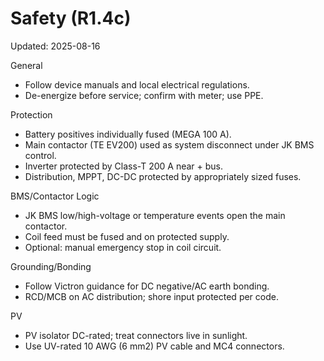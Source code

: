 ﻿# Safety (R1.4c)

Updated: 2025-08-16

General
- Follow device manuals and local electrical regulations.
- De-energize before service; confirm with meter; use PPE.

Protection
- Battery positives individually fused (MEGA 100 A).
- Main contactor (TE EV200) used as system disconnect under JK BMS control.
- Inverter protected by Class-T 200 A near + bus.
- Distribution, MPPT, DC-DC protected by appropriately sized fuses.

BMS/Contactor Logic
- JK BMS low/high-voltage or temperature events open the main contactor.
- Coil feed must be fused and on protected supply.
- Optional: manual emergency stop in coil circuit.

Grounding/Bonding
- Follow Victron guidance for DC negative/AC earth bonding.
- RCD/MCB on AC distribution; shore input protected per code.

PV
- PV isolator DC-rated; treat connectors live in sunlight.
- Use UV-rated 10 AWG (6 mm2) PV cable and MC4 connectors.

